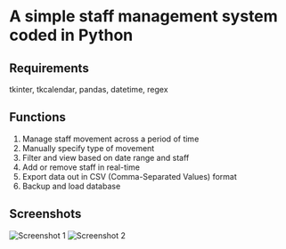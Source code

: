 # A simple staff management system coded in Python

## Requirements
tkinter, tkcalendar, pandas, datetime, regex

## Functions
1. Manage staff movement across a period of time
2. Manually specify type of movement
3. Filter and view based on date range and staff
4. Add or remove staff in real-time
5. Export data out in CSV (Comma-Separated Values) format
6. Backup and load database

## Screenshots

![Screenshot 1](https://github.com/twelvebarsblue/staff_management_system/tree/main/Screenshot/1.png)
![Screenshot 2](https://github.com/twelvebarsblue/staff_management_system/tree/main/Screenshot/2.png)
